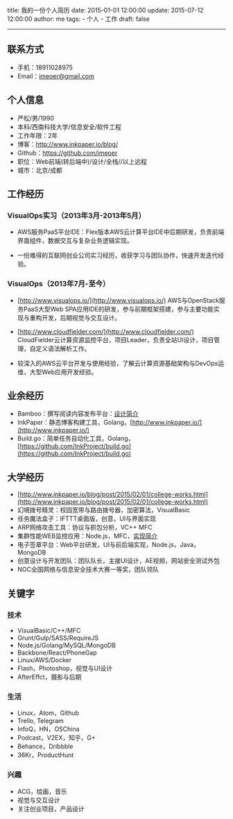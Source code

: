 title: 我的一份个人简历
date: 2015-01-01 12:00:00
update: 2015-07-12 12:00:00
author: me
tags:
    - 个人
    - 工作
draft: false

---

## 联系方式

- 手机：18911028975
- Email：imeoer@gmail.com

## 个人信息

- 严松/男/1990
- 本科/西南科技大学/信息安全/软件工程
- 工作年限：2年
- 博客：http://www.inkpaper.io/blog/
- Github：https://github.com/imeoer
- 职位：Web前端(转后端中)/设计/全栈//以上远程
- 城市：北京/成都

## 工作经历

### VisualOps实习（2013年3月-2013年5月）

- AWS服务PaaS平台IDE：Flex版本AWS云计算平台IDE中后期研发，负责前端界面组件，数据交互与复杂业务逻辑实现。

- 一份难得的互联网创业公司实习经历，收获学习与团队协作，快速开发迭代经验。

### VisualOps（2013年7月-至今）

- [http://www.visualops.io/](http://www.visualops.io/) AWS与OpenStack服务PaaS大型Web SPA应用IDE的研发，参与前期框架搭建，参与主要功能实现与重构开发，后期视觉与交互设计。

- [http://www.cloudfielder.com/](http://www.cloudfielder.com/) CloudFielder云计算资源监控平台，项目Leader，负责全站UI设计，项目管理，自定义语法解析工作。

- 较深入的AWS云平台开发与使用经验，了解云计算资源基础架构与DevOps运维，大型Web应用开发经验。

## 业余经历

- Bamboo：撰写阅读内容发布平台：[设计简介](http://www.inkpaper.io/blog/post/2015/07/19/inkpaper-project.html)
- InkPaper：静态博客构建工具，Golang，[http://www.inkpaper.io/](http://www.inkpaper.io/)
- Build.go：简单任务自动化工具，Golang，[https://github.com/InkProject/build.go](https://github.com/InkProject/build.go)

## 大学经历

- [http://www.inkpaper.io/blog/post/2015/02/01/college-works.html](http://www.inkpaper.io/blog/post/2015/02/01/college-works.html)
- 幻境拨号精灵：校园宽带与路由拨号器，加密算法，VisualBasic
- 任务魔法盒子：IFTTT桌面版，创意，UI与界面实现
- ARP网络攻击工具：协议与抓包分析，VC++ MFC
- 集群性能WEB监控应用：Node.js，MFC，[实现简介](https://drive.google.com/file/d/0B8W2neTuEiYGZDVfN1NxVE5sWTQ/view)
- 电子签章平台：Web平台研发，UI与前后端实现，Node.js，Java，MongoDB
- 创意设计与开发团队：团队队长，主接UI设计，AE视频，网站安全测试外包
- NOC全国网络与信息安全技术大赛一等奖，团队领队

## 关键字

### 技术

- VisualBasic/C++/MFC
- Grunt/Gulp/SASS/RequireJS
- Node.js/Golang/MySQL/MongoDB
- Backbone/React/PhoneGap
- Linux/AWS/Docker
- Flash，Photoshop，视觉与UI设计
- AfterEffct，摄影与后期

### 生活

- Linux，Atom，Github
- Trello, Telegram
- InfoQ，HN，OSChina
- Podcast，V2EX，知乎，G+
- Behance，Dribbble
- 36Kr，ProductHunt

### 兴趣

- ACG，绘画，音乐
- 视觉与交互设计
- 关注创业项目，产品设计
